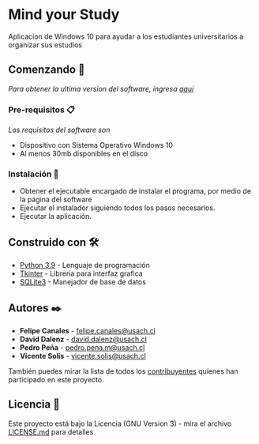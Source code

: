 # Mind your Study

Aplicacion de Windows 10 para ayudar a los estudiantes universitarios a organizar sus estudios

## Comenzando 🚀

_Para obtener la ultima version del software, ingresa [aqui](https://www.mediafire.com/file/xf1ibbh4f1lucgq/MindYourStudy_Setup.exe/file)_

### Pre-requisitos 📋

_Los requisitos del software son_

* Dispositivo con Sistema Operativo Windows 10
* Al menos 30mb disponibles en el disco

### Instalación 🔧

* Obtener el ejecutable encargado de instalar el programa, por medio de la página del software
* Ejecutar el instalador siguiendo todos los pasos necesarios.
* Ejecutar la aplicación.

## Construido con 🛠️

* [Python 3.9](https://www.python.org) - Lenguaje de programación
* [Tkinter](https://docs.python.org/es/3/library/tk.html) - Libreria para interfaz grafica
* [SQLite3](https://www.sqlite.org/index.html) - Manejador de base de datos

## Autores ✒️

* **Felipe Canales** - felipe.canales@usach.cl
* **David Dalenz** - david.dalenz@usach.cl
* **Pedro Peña** - pedro.pena.m@usach.cl
* **Vicente Solis** - vicente.solis@usach.cl

También puedes mirar la lista de todos los [contribuyentes](https://github.com/lcc-usach-is/MindYourStudy/graphs/contributors) quíenes han participado en este proyecto. 

## Licencia 📄

Este proyecto está bajo la Licencia (GNU Version 3) - mira el archivo [LICENSE.md](https://raw.githubusercontent.com/lcc-usach-is/MindYourStudy/main/files/LICENSE) para detalles


